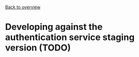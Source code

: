 [Back to overview](./README.md)

# Developing against the authentication service staging version (TODO)
